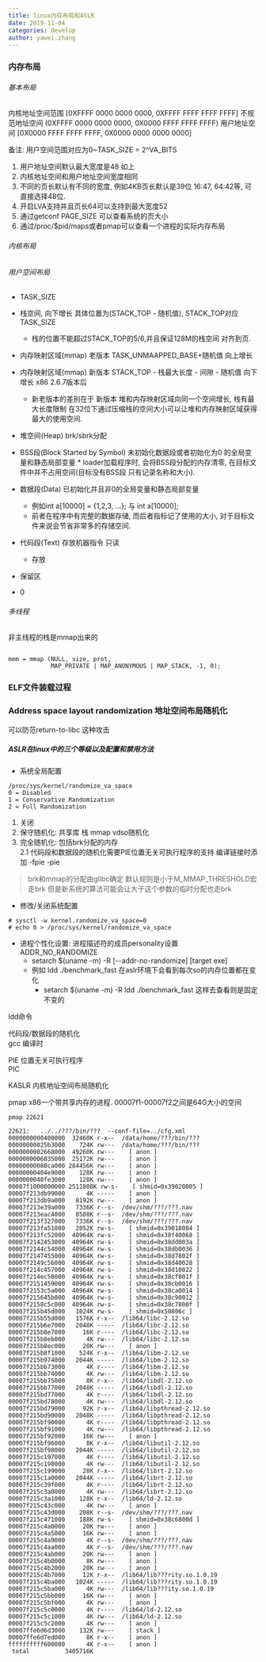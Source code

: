 ```yaml
---
title: linux内存布局和ASLR  
date: 2019-11-04
categories: develop 
author: yawei.zhang 
---
```

### 内存布局    
###### 基本布局  
内核地址空间范围  [0XFFFF 0000 0000 0000, 0XFFFF FFFF FFFF FFFF]
不规范地址空间    (0XFFFF 0000 0000 0000, 0X0000 FFFF FFFF FFFF)
用户地址空间      [0X0000 FFFF FFFF FFFF, 0X0000 0000 0000 0000]

备注: 用户空间范围对应为0~TASK_SIZE = 2^VA_BITS
1. 用户地址空间默认最大宽度是48 如上  
2. 内核地址空间和用户地址空间宽度相同  
3. 不同的页长默认有不同的宽度, 例如4KB页长默认是39位   16:47, 64:42等, 可直接选择48位.  
4. 开启LVA支持并且页长64可以支持到最大宽度52   
5. 通过getconf PAGE_SIZE 可以查看系统的页大小  
6. 通过/proc/$pid/maps或者pmap可以查看一个进程的实际内存布局 



###### 内核布局   
###### 用户空间布局   
* TASK_SIZE
* 栈空间,  向下增长  具体位置为(STACK_TOP - 随机值), STACK_TOP对应TASK_SIZE  
  * 栈的位置不能超过STACK_TOP的5/6,并且保证128M的栈空间  对齐到页.   
  
* 内存映射区域(mmap) 老版本 TASK_UNMAAPPED_BASE+随机值 向上增长   
* 内存映射区域(mmap) 新版本 STACK_TOP - 栈最大长度 - 间隙 - 随机值  向下增长  x86 2.6.7版本后   
  * 新老版本的差别在于 新版本 堆和内存映射区域向同一个空间增长, 栈有最大长度限制 在32位下通过压缩栈的空间大小可以让堆和内存映射区域获得最大的使用空间.   



* 堆空间(Heap)  brk/sbrk分配

* BSS段(Block Started by Symbol) 未初始化数据段或者初始化为0 的全局变量和静态局部变量    * loader加载程序时, 会将BSS段分配的内存清零, 在目标文件中并不占用空间(目标没有BSS段 只有记录名称和大小).  
  
* 数据段(Data)  已初始化并且非0的全局变量和静态局部变量 
  * 例如int a[10000] = {1,2,3, ...}; 与 int a[10000];
  * 前者在程序中有完整的数据存储, 而后者指标记了使用的大小, 对于目标文件来说会节省非常多的存储空间.   
  
* 代码段(Text)  存放机器指令  只读  
  * 存放
* 保留区
* 0

###### 多线程 
非主线程的栈是mmap出来的 
```

mem = mmap (NULL, size, prot,
            MAP_PRIVATE | MAP_ANONYMOUS | MAP_STACK, -1, 0);
```


### ELF文件装载过程  

### Address space layout randomization 地址空间布局随机化  
  可以防范return-to-libc 这种攻击





##### ASLR在linux中的三个等级以及配置和禁用方法    
* 系统全局配置
```
/proc/sys/kernel/randomize_va_space
0 = Disabled
1 = Conservative Randomization
2 = Full Randomization
```  

1. 关闭  
2. 保守随机化: 共享库 栈 mmap  vdso随机化   
3. 完全随机化:  包括brk分配的内存   
    2.1 代码段和数据段的随机化需要PIE位置无关可执行程序的支持  编译链接时添加 -fpie -pie   

> brk和mmap的分配由glibc确定 默认规则是小于M_MMAP_THRESHOLD宏走brk  但是新系统的算法可能会让大于这个参数的临时分配也走brk   

* 修改/关闭系统配置
```
# sysctl -w kernel.randomize_va_space=0
# echo 0 > /proc/sys/kernel/randomize_va_space
```

* 进程个性化设置: 进程描述符的成员personality设置 ADDR_NO_RANDOMIZE     
  * setarch $(uname -m) -R [--addr-no-randomize] [target exe]
  * 例如 ldd ./benchmark_fast 在aslr环境下会看到每次so的内存位置都在变化   
    * setarch $(uname -m) -R ldd ./benchmark_fast 这样去查看则是固定不变的  



ldd命令  



代码段/数据段的随机化  
gcc 编译时


PIE 位置无关可执行程序  
PIC 

KASLR  内核地址空间布局随机化  



pmap x86一个带共享内存的进程.  00007f1-00007f2之间是64G大小的空间
```
pmap 22621

22621:   ../../???/bin/???  --conf-file=../cfg.xml  
0000000000400000  32460K r-x--  /data/home/???/bin/???
00000000025b3000    724K rw---  /data/home/???/bin/???
0000000002668000  49260K rw---    [ anon ]
0000000006835000  25172K rw---    [ anon ]
00000000080ca000 284456K rw---    [ anon ]
00000000404e9000    128K rw---    [ anon ]
0000000040fe3000    128K rw---    [ anon ]
00007f1000000000 2511808K rw-s-    [ shmid=0x39020085 ]
00007f213db99000      4K -----    [ anon ]
00007f213db9a000   8192K rw---    [ anon ]
00007f213e39a000   7336K r--s-  /dev/shm/???/???.nav
00007f213eac4000   8588K r--s-  /dev/shm/???/???.nav
00007f213f327000   7336K r--s-  /dev/shm/???/???.nav
00007f213fa51000   2052K rw-s-    [ shmid=0x39018084 ]
00007f213fc52000  40964K rw-s-    [ shmid=0x38f40068 ]
00007f2142453000  40964K rw-s-    [ shmid=0x38dd003a ]
00007f2144c54000  40964K rw-s-    [ shmid=0x38db0036 ]
00007f2147455000  40964K rw-s-    [ shmid=0x38d7802f ]
00007f2149c56000  40964K rw-s-    [ shmid=0x38d40028 ]
00007f214c457000  40964K rw-s-    [ shmid=0x38d10022 ]
00007f214ec58000  40964K rw-s-    [ shmid=0x38cf801f ]
00007f2151459000  40964K rw-s-    [ shmid=0x38cb0016 ]
00007f2153c5a000  40964K rw-s-    [ shmid=0x38ca0014 ]
00007f215645b000  40964K rw-s-    [ shmid=0x38c90012 ]
00007f2158c5c000  40964K rw-s-    [ shmid=0x38c7800f ]
00007f215b45d000   1024K rw-s-    [ shmid=0x50806c ]
00007f215b55d000   1576K r-x--  /lib64/libc-2.12.so
00007f215b6e7000   2048K -----  /lib64/libc-2.12.so
00007f215b8e7000     16K r----  /lib64/libc-2.12.so
00007f215b8eb000      4K rw---  /lib64/libc-2.12.so
00007f215b8ec000     20K rw---    [ anon ]
00007f215b8f1000    524K r-x--  /lib64/libm-2.12.so
00007f215b974000   2044K -----  /lib64/libm-2.12.so
00007f215bb73000      4K r----  /lib64/libm-2.12.so
00007f215bb74000      4K rw---  /lib64/libm-2.12.so
00007f215bb75000      8K r-x--  /lib64/libdl-2.12.so
00007f215bb77000   2048K -----  /lib64/libdl-2.12.so
00007f215bd77000      4K r----  /lib64/libdl-2.12.so
00007f215bd78000      4K rw---  /lib64/libdl-2.12.so
00007f215bd79000     92K r-x--  /lib64/libpthread-2.12.so
00007f215bd90000   2048K -----  /lib64/libpthread-2.12.so
00007f215bf90000      4K r----  /lib64/libpthread-2.12.so
00007f215bf91000      4K rw---  /lib64/libpthread-2.12.so
00007f215bf92000     16K rw---    [ anon ]
00007f215bf96000      8K r-x--  /lib64/libutil-2.12.so
00007f215bf98000   2044K -----  /lib64/libutil-2.12.so
00007f215c197000      4K r----  /lib64/libutil-2.12.so
00007f215c198000      4K rw---  /lib64/libutil-2.12.so
00007f215c199000     28K r-x--  /lib64/librt-2.12.so
00007f215c1a0000   2044K -----  /lib64/librt-2.12.so
00007f215c39f000      4K r----  /lib64/librt-2.12.so
00007f215c3a0000      4K rw---  /lib64/librt-2.12.so
00007f215c3a1000    128K r-x--  /lib64/ld-2.12.so
00007f215c43c000      4K rw---    [ anon ]
00007f215c43d000    208K r--s-  /dev/shm/???/???.nav
00007f215c471000    188K rw-s-    [ shmid=0x38c6800d ]
00007f215c4a0000     20K rw---    [ anon ]
00007f215c4a5000     16K rw---    [ anon ]
00007f215c4a9000      4K r--s-  /dev/shm/???/???.nav
00007f215c4aa000      4K r--s-  /dev/shm/???/???.nav
00007f215c4ab000     20K rw---    [ anon ]
00007f215c4b0000      8K rw---    [ anon ]
00007f215c4b2000     20K rw---    [ anon ]
00007f215c4b7000     12K r-x--  /lib64/lib???rity.so.1.0.19
00007f215c4ba000   1024K -----  /lib64/lib???rity.so.1.0.19
00007f215c5ba000      4K rw---  /lib64/lib???ity.so.1.0.19
00007f215c5bb000     16K rw---    [ anon ]
00007f215c5bf000      4K rw---    [ anon ]
00007f215c5c0000      4K r----  /lib64/ld-2.12.so
00007f215c5c1000      4K rw---  /lib64/ld-2.12.so
00007f215c5c2000      4K rw---    [ anon ]
00007ffe6d6d3000    132K rw---    [ stack ]
00007ffe6d7ed000      8K r-x--    [ anon ]
ffffffffff600000      4K r-x--    [ anon ]
 total          3405716K
 ```